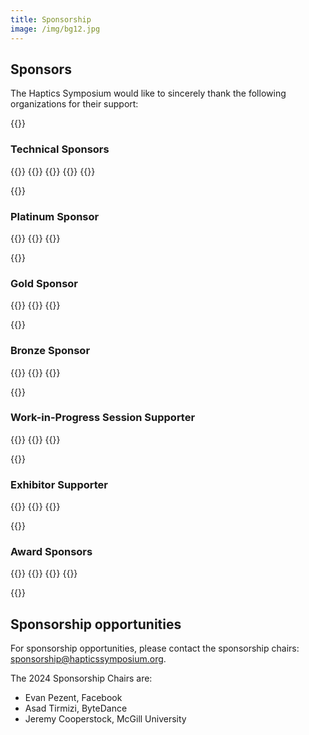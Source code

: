 ```yaml
---
title: Sponsorship
image: /img/bg12.jpg
---
```

## Sponsors

The Haptics Symposium would like to sincerely thank the following organizations for their support:

{{<simpleLineBreak>}}

### Technical Sponsors
{{<sponsorFlexContainer contentJustification="left">}}
    {{<sponsorLogo imFile="/img/hs2024_Sponsor-Technical1.jpg" imWidth="100%" containerWidth="20%">}}
    {{<sponsorLogo imFile="/img/hs2024_Sponsor-Technical2.jpg" imWidth="100%" containerWidth="20%">}}
    {{<sponsorLogo imFile="/img/hs2024_Sponsor-Technical3.jpg" imWidth="100%" containerWidth="30%">}}
{{</sponsorFlexContainer>}}

{{<simpleLineBreak>}}

### Platinum Sponsor
{{<sponsorFlexContainer contentJustification="left">}}
    {{<sponsorLogo imFile="/img/hs2024_Sponsor-Platinum.png" imWidth="100%" containerWidth="20%">}}
{{</sponsorFlexContainer>}}

{{<simpleLineBreak>}}

### Gold Sponsor
{{<sponsorFlexContainer contentJustification="left">}}
    {{<sponsorLogo imFile="/img/hs2024_Sponsor-Gold.jpg" imWidth="100%" containerWidth="20%">}}
{{</sponsorFlexContainer>}}

{{<simpleLineBreak>}}

### Bronze Sponsor
{{<sponsorFlexContainer contentJustification="left">}}
    {{<sponsorLogo imFile="/img/hs2024_Sponsor-Bronze.svg" imWidth="100%" containerWidth="20%">}}
{{</sponsorFlexContainer>}}

{{<simpleLineBreak>}}

### Work-in-Progress Session Supporter
{{<sponsorFlexContainer contentJustification="left">}}
    {{<sponsorLogo imFile="/img/hs2024_Sponsor-WIP.jpg" imWidth="100%" containerWidth="20%">}}
{{</sponsorFlexContainer>}}

{{<simpleLineBreak>}}

### Exhibitor Supporter
{{<sponsorFlexContainer contentJustification="left">}}
    {{<sponsorLogo imFile="/img/hs2024_Sponsor-Exhibitor.png" imWidth="100%" containerWidth="20%">}}
{{</sponsorFlexContainer>}}

{{<simpleLineBreak>}}

### Award Sponsors
{{<sponsorFlexContainer contentJustification="left">}}
    {{<sponsorLogo imFile="/img/hs2024_Sponsor-Award1.png" imWidth="100%" containerWidth="20%">}}
    {{<sponsorLogo imFile="/img/hs2024_Sponsor-Award2.png" imWidth="100%" containerWidth="20%">}}
{{</sponsorFlexContainer>}}

{{<simpleLineBreak>}}

## Sponsorship opportunities

For sponsorship opportunities, please contact the sponsorship chairs: [sponsorship@hapticssymposium.org](mailto:sponsorship@hapticssymposium.org).

<!--
The sponsorship prospectus can be found here: [HS 2022 Sponsorship Prospectus](/img/IEEEHS2022SponsorshipProspectus.pdf). We hope you will consider joining us in Santa Barbara, California!
-->

<!---
The sponsorship prospectus for 2022 will be available shortly. In the meantime, we welcome you to review the prospectus from the 2020 conference: [2020 Sponsorship Prospectus](https://hapticssymposium.org/haptics2020/files/IEEEHS2020SponsorshipProspectus.pdf).
--->

The 2024 Sponsorship Chairs are:

* Evan Pezent, Facebook
* Asad Tirmizi, ByteDance
* Jeremy Cooperstock, McGill University